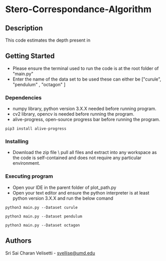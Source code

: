 # Stero-Correspondance-Algorithm

## Description

This code estimates the depth present in

## Getting Started
* Please ensure the terminal used to run the code is at the root folder of "main.py"
* Enter the name of the data set to be used these can either be ["curule", "pendulum" , "octagon" ]

### Dependencies

* numpy library, python version 3.X.X needed before running program.
* cv2 library, opencv is needed before running the program.
* alive-progress, open-source progress bar before running the program.
```
pip3 install alive-progress
```
### Installing

* Download the zip file \ pull all files and extract into any workspace as the code is self-contained and does not require any particular environment. 

### Executing program

* Open your IDE in the parent folder of plot_path.py
* Open your text editor and ensure the python interpreter is at least python version 3.X.X and run the below comand 
```
python3 main.py --Dataset curule
```

```
python3 main.py --Dataset pendulum
```

```
python3 main.py --Dataset octagon
```

## Authors

Sri Sai Charan Velisetti - svellise@umd.edu

